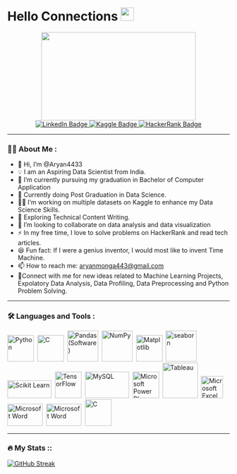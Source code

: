 </div>
  <h1>
  Hello Connections
  <img src="https://media.giphy.com/media/hvRJCLFzcasrR4ia7z/giphy.gif" width="30px"/>
</h1>
<img src="https://komarev.com/ghpvc/?username=Aryan4433&style=flat-square&color=blue" alt=""/>
</div>

<div align="center">
  
  <img src="https://media.giphy.com/media/dWesBcTLavkZuG35MI/giphy.gif" width="350" height="200"/>
</div>
<div align="center">
<div id="badges">
  <a href="https://www.linkedin.com/in/aryan-monga-472972209/">
    <img src="https://img.shields.io/badge/LinkedIn-darkblue?style=for-the-badge&logo=linkedin&logoColor=white" alt="LinkedIn Badge"/>
  </a>
  <a href="https://www.kaggle.com/">
    <img src="https://img.shields.io/badge/Kaggle-blue?style=for-the-badge&logo=Kaggle&logoColor=black" alt="Kaggle Badge"/>
  </a>
  <a href="">
    <img src="https://img.shields.io/badge/HackerRank-darkgreen?style=for-the-badge&logo=hackerrank&logoColor=black" alt="HackerRank Badge"/>
  </a>
</div>
  
----
<div align="left">

### :man_technologist: About Me :
  
- 👋 Hi, I’m @Aryan4433
- 💡 I am an Aspiring Data Scientist from India.
- 🏫 I’m currently pursuing my graduation in Bachelor of Computer Application 
- 📖 Currently doing Post Graduation in Data Science.
- 👷‍♀️ I’m working on multiple datasets on Kaggle to enhance my Data Science Skills.
- 🌱 Exploring Technical Content Writing.
- 💞️ I’m looking to collaborate on data analysis and data visualization
- ⚡ In my free time, I love to solve problems on HackerRank and read tech articles.
- 😆 Fun fact: If I were a genius inventor, I would most like to invent Time Machine.
- 📫 How to reach me: aryanmonga443@gmail.com
- 🤝Connect with me for new ideas related to Machine Learning Projects, Expolatory Data Analysis, Data Profiling, Data Preprocessing and Python Problem Solving.

---
  
### :hammer_and_wrench: Languages and Tools :
  <div>
  <img src="https://s3.dualstack.us-east-2.amazonaws.com/pythondotorg-assets/media/community/logos/python-logo-only.png" title="python" alt="Python" width="60" height="60"/>&nbsp;
    <img src="https://img.uxwing.com/wp-content/themes/uxwing/download/brands-social-media/c-program-icon.svg" title="C" alt="C" width="60" height="60"/>&nbsp;
  <img src="https://upload.wikimedia.org/wikipedia/commons/thumb/2/22/Pandas_mark.svg/90px-Pandas_mark.svg.png" title="Pandas (Software)" alt="Pandas (Software)" width="70" height="70"/>&nbsp;
  <img src="https://numpy.org/images/logo.svg" title="NumPy" alt="NumPy" width="70" height="70"/>&nbsp;
  <img src="https://matplotlib.org/stable/_images/sphx_glr_logos2_001.png" title="Matplotlib" alt="Matplotlib" width="60" height="60"/>&nbsp;
  <img src="https://seaborn.pydata.org/_images/logo-mark-lightbg.svg" title="seaborn" alt="seaborn" width="70" height="70"/>&nbsp;
  <img src="https://upload.wikimedia.org/wikipedia/commons/thumb/0/05/Scikit_learn_logo_small.svg/260px-Scikit_learn_logo_small.svg.png?20180808062052" title="Scikit Learn" alt="Scikit Learn" width="100" height="40"/>&nbsp;
  <img src="https://upload.wikimedia.org/wikipedia/commons/thumb/2/2d/Tensorflow_logo.svg/115px-Tensorflow_logo.svg.png?20170429160244" title="TensorFlow" alt="TensorFlow" width="60" height="60"/>&nbsp;
     <img src="https://www.mysql.com/common/logos/logo-mysql-170x115.png" title="MySQL"  alt="MySQL" width="100" height="60"/>&nbsp;
  <img src="https://logos-world.net/wp-content/uploads/2022/02/Power-BI-Logo-700x394.png" title="Microsoft Power BI"  alt="Microsoft Power BI" width="60" height="60"/>&nbsp;
  <img src="https://www.lib.washington.edu/dataservices/images/Tableau_Software_logo.png/image" title="Tableau" alt="Tableau" width="80" height="80"/>&nbsp;
 <img src="https://seeklogo.com/images/M/microsoft-excel-logo-F8C90B4427-seeklogo.com.png" title="Microsoft Excel" alt="Microsoft Excel" width="50" height="50"/>&nbsp;
 <img src="https://1000logos.net/wp-content/uploads/2020/08/Microsoft-Word-Logo-500x281.png" title="Microsoft Word" alt="Microsoft Word" width="80" height="50"/>&nbsp;
   <img src=" https://5.imimg.com/data5/SELLER/Default/2021/8/NP/YN/DN/3775979/aws-logo-500x500.png" title="Microsoft Word" alt="Microsoft Word" width="80" height="50"/>&nbsp;
 <img src="https://img.favpng.com/23/14/0/machine-learning-deep-learning-artificial-intelligence-supervised-learning-support-vector-machine-png-favpng-pk6kR3fbraDTCN1B9ijfqCV9K.jpg" title="C" alt="C" width="60" height="60"/>&nbsp;
 
</div>
  
---

### :fire: My Stats ::
 
[![GitHub Streak](http://github-readme-streak-stats.herokuapp.com?user=Aryan4433&theme=highcontrast&date_format=M%20j%5B%2C%20Y%5D)](https://git.io/streak-stats)
